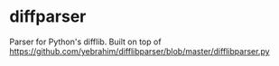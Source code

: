 # diffparser
Parser for Python's difflib. Built on top of https://github.com/yebrahim/difflibparser/blob/master/difflibparser.py
